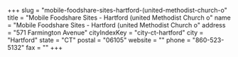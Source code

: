 +++
slug = "mobile-foodshare-sites-hartford-(united-methodist-church-o"
title = "Mobile Foodshare Sites - Hartford (united Methodist Church o"
name = "Mobile Foodshare Sites - Hartford (united Methodist Church o"
address = "571 Farmington Avenue"
cityIndexKey = "city-ct-hartford"
city = "Hartford"
state = "CT"
postal = "06105"
website = ""
phone = "860-523-5132"
fax = ""
+++
